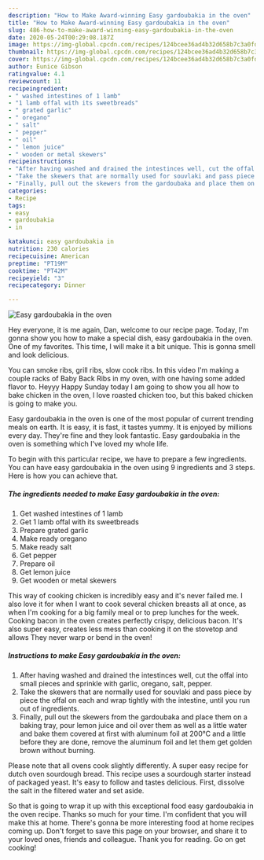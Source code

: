 ```yaml
---
description: "How to Make Award-winning Easy gardoubakia in the oven"
title: "How to Make Award-winning Easy gardoubakia in the oven"
slug: 486-how-to-make-award-winning-easy-gardoubakia-in-the-oven
date: 2020-05-24T00:29:08.187Z
image: https://img-global.cpcdn.com/recipes/124bcee36ad4b32d658b7c3a0fdd3877/751x532cq70/easy-gardoubakia-in-the-oven-recipe-main-photo.jpg
thumbnail: https://img-global.cpcdn.com/recipes/124bcee36ad4b32d658b7c3a0fdd3877/751x532cq70/easy-gardoubakia-in-the-oven-recipe-main-photo.jpg
cover: https://img-global.cpcdn.com/recipes/124bcee36ad4b32d658b7c3a0fdd3877/751x532cq70/easy-gardoubakia-in-the-oven-recipe-main-photo.jpg
author: Eunice Gibson
ratingvalue: 4.1
reviewcount: 11
recipeingredient:
- " washed intestines of 1 lamb"
- "1 lamb offal with its sweetbreads"
- " grated garlic"
- " oregano"
- " salt"
- " pepper"
- " oil"
- " lemon juice"
- " wooden or metal skewers"
recipeinstructions:
- "After having washed and drained the intestinces well, cut the offal into small pieces and sprinkle with garlic, oregano, salt, pepper."
- "Take the skewers that are normally used for souvlaki and pass piece by piece the offal on each and wrap tightly with the intestine, until you run out of ingredients."
- "Finally, pull out the skewers from the gardoubaka and place them on a baking tray, pour lemon juice and oil over them as well as a little water and bake them covered at first with aluminum foil at 200°C and a little before they are done, remove the aluminum foil and let them get golden brown without burning."
categories:
- Recipe
tags:
- easy
- gardoubakia
- in

katakunci: easy gardoubakia in 
nutrition: 230 calories
recipecuisine: American
preptime: "PT19M"
cooktime: "PT42M"
recipeyield: "3"
recipecategory: Dinner

---
```



![Easy gardoubakia in the oven](https://img-global.cpcdn.com/recipes/124bcee36ad4b32d658b7c3a0fdd3877/751x532cq70/easy-gardoubakia-in-the-oven-recipe-main-photo.jpg)

Hey everyone, it is me again, Dan, welcome to our recipe page. Today, I'm gonna show you how to make a special dish, easy gardoubakia in the oven. One of my favorites. This time, I will make it a bit unique. This is gonna smell and look delicious.

You can smoke ribs, grill ribs, slow cook ribs. In this video I&#39;m making a couple racks of Baby Back Ribs in my oven, with one having some added flavor to. Heyyy Happy Sunday today I am going to show you all how to bake chicken in the oven, I love roasted chicken too, but this baked chicken is going to make you.

Easy gardoubakia in the oven is one of the most popular of current trending meals on earth. It is easy, it is fast, it tastes yummy. It is enjoyed by millions every day. They're fine and they look fantastic. Easy gardoubakia in the oven is something which I've loved my whole life.


To begin with this particular recipe, we have to prepare a few ingredients. You can have easy gardoubakia in the oven using 9 ingredients and 3 steps. Here is how you can achieve that.

<!--inarticleads1-->

##### The ingredients needed to make Easy gardoubakia in the oven:

1. Get  washed intestines of 1 lamb
1. Get 1 lamb offal with its sweetbreads
1. Prepare  grated garlic
1. Make ready  oregano
1. Make ready  salt
1. Get  pepper
1. Prepare  oil
1. Get  lemon juice
1. Get  wooden or metal skewers


This way of cooking chicken is incredibly easy and it&#39;s never failed me. I also love it for when I want to cook several chicken breasts all at once, as when I&#39;m cooking for a big family meal or to prep lunches for the week. Cooking bacon in the oven creates perfectly crispy, delicious bacon. It&#39;s also super easy, creates less mess than cooking it on the stovetop and allows They never warp or bend in the oven! 

<!--inarticleads2-->

##### Instructions to make Easy gardoubakia in the oven:

1. After having washed and drained the intestinces well, cut the offal into small pieces and sprinkle with garlic, oregano, salt, pepper.
1. Take the skewers that are normally used for souvlaki and pass piece by piece the offal on each and wrap tightly with the intestine, until you run out of ingredients.
1. Finally, pull out the skewers from the gardoubaka and place them on a baking tray, pour lemon juice and oil over them as well as a little water and bake them covered at first with aluminum foil at 200°C and a little before they are done, remove the aluminum foil and let them get golden brown without burning.


Please note that all ovens cook slightly differently. A super easy recipe for dutch oven sourdough bread. This recipe uses a sourdough starter instead of packaged yeast. It&#39;s easy to follow and tastes delicious. First, dissolve the salt in the filtered water and set aside. 

So that is going to wrap it up with this exceptional food easy gardoubakia in the oven recipe. Thanks so much for your time. I'm confident that you will make this at home. There's gonna be more interesting food at home recipes coming up. Don't forget to save this page on your browser, and share it to your loved ones, friends and colleague. Thank you for reading. Go on get cooking!
